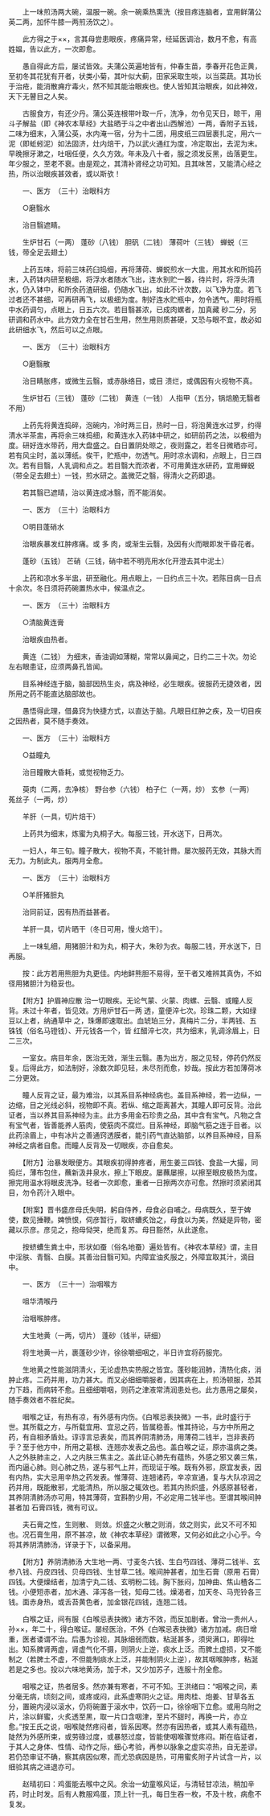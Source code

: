 <!-- { "loadSidebar": true } -->
　　上一味煎汤两大碗，温服一碗。余一碗乘热熏洗（按目疼连脑者，宜用鲜蒲公英二两，加怀牛膝一两煎汤饮之）。

　　此方得之于××，言其母尝患眼疾，疼痛异常，经延医调治，数月不愈，有高姓媪，告以此方，一次即愈。

　　愚自得此方后，屡试皆效。夫蒲公英遍地皆有，仲春生苗，季春开花色正黄，至初冬其花犹有开者，状类小菊，其叶似大蓟，田家采取生啖，以当菜蔬。其功长于治疮，能消散痈疔毒火，然不知其能治眼疾也。使人皆知其治眼疾，如此神效，天下无瞽目之人矣。

　　古服食方，有还少丹。蒲公英连根带叶取一斤，洗净，勿令见天日，晾干，用斗子解盐（即《神农本草经》大盐晒于斗之中者出山西解池）一两，香附子五钱，二味为细末，入蒲公英，水内淹一宿，分为十二团，用皮纸三四层裹扎定，用六一泥（即蚯蚓泥）如法固济，灶内焙干，乃以武火通红为度，冷定取出，去泥为末。早晚擦牙漱之，吐咽任便，久久方效。年未及八十者，服之须发反黑，齿落更生。年少服之，至老不衰。由是观之，其清补肾经之功可知。且其味苦，又能清心经之热，所以治眼疾甚效者，或以斯欤！

　　一、医方　（三十）治眼科方

　　○磨翳水

　　治目翳遮睛。

　　生炉甘石（一两） 蓬砂（八钱） 胆矾（二钱） 薄荷叶（三钱） 蝉蜕（三钱，带全足去翅土）

　　上药五味，将前三味药臼捣细，再将薄荷、蝉蜕煎水一大盅，用其水和所捣药末，入药钵内研至极细，将浮水者随水飞出，连水别贮一器，待片时，将浮头清水，仍入钵中，和所余药渣研细，仍随水飞出，如此不计次数，以飞净为度。若飞过者还不甚细，可再研再飞，以极细为度。制好连水贮瓶中，勿令透气。用时将瓶中水药调匀，点眼上，日五六次。若目翳甚浓，已成肉螺者，加真藏 砂二分，另研调和药水中。此方效力全在甘石生用，然生用则质甚硬，又恐与眼不宜，故必如此研细水飞，然后可以之点眼。

　　一、医方　（三十）治眼科方

　　○磨翳散

　　治目睛胀疼，或微生云翳，或赤脉络目，或目 溃烂，或偶因有火视物不真。

　　生炉甘石（三钱） 蓬砂（二钱） 黄连（一钱） 人指甲（五分，锅焙脆无翳者不用）

　　上药先将黄连捣碎，泡碗内，冷时两三日，热时一日，将泡黄连水过罗，约得清水半茶盅，再将余三味捣细，和黄连水入药钵中研之，如研前药之法，以极细为度。研好连水带药，用大盘盛之。白日置阴处晾之，夜则露之，若冬日微晒亦可。若有风尘时，盖以薄纸。俟干，贮瓶中，勿透气。用时凉水调和，点眼上，日三四次。若有目翳，人乳调和点之。若目翳大而浓者，不可用黄连水研药，宜用蝉蜕（带全足去翅土）一钱，煎水研之。盖微茫之翳，得清火之药即退。

　　若其翳已遮晴，治以黄连成冰翳，而不能消矣。

　　一、医方　（三十）治眼科方

　　○明目蓬硝水

　　治眼疾暴发红肿疼痛。或 多 肉，或渐生云翳，及因有火而眼即发干昏花者。

　　蓬砂（五钱） 芒硝（三钱，硝中若不明亮用水化开澄去其中泥土）

　　上药和凉水多半盅，研至融化。用点眼上，一日约点三十次。若陈目病一日点十余次。冬日须将药碗置热水中，候温点之。

　　一、医方　（三十）治眼科方

　　○清脑黄连膏

　　治眼疾由热者。

　　黄连（二钱） 为细末，香油调如薄糊，常常以鼻闻之，日约二三十次。勿论左右眼患证，应须两鼻孔皆闻。

　　目系神经连于脑，脑部因热生炎，病及神经，必生眼疾。彼服药无捷效者，因所用之药不能直达脑部故也。

　　愚悟得此理，借鼻窍为快捷方式，以直达于脑。凡眼目红肿之疾，及一切目疾之因热者，莫不随手奏效。

　　一、医方　（三十）治眼科方

　　○益瞳丸

　　治目瞳散大昏耗，或觉视物乏力。

　　萸肉（二两，去净核） 野台参（六钱） 柏子仁（一两，炒） 玄参（一两） 菟丝子（一两，炒）

　　羊肝（一具，切片焙干）

　　上药共为细末，炼蜜为丸桐子大。每服三钱，开水送下，日两次。

　　一妇人，年三旬。瞳子散大，视物不真，不能针黹。屡次服药无效，其脉大而无力。为制此丸，服两月全愈。

　　一、医方　（三十）治眼科方

　　○羊肝猪胆丸

　　治同前证，因有热而益甚者。

　　羊肝一具，切片晒干（冬日可用，慢火焙干）。

　　上一味轧细，用猪胆汁和为丸，桐子大，朱砂为衣。每服二钱，开水送下，日再服。

　　按：此方若用熊胆为丸更佳。内地鲜熊胆不易得，至干者又难辨其真伪，不如径用猪胆汁为稳妥也。

　　【附方】护眉神应散 治一切眼疾。无论气蒙、火蒙、肉螺、云翳、或瞳人反背。未过十年者，皆见效。方用炉甘石一两 透，童便淬七次。珍珠二颗，大如绿豆以上者，纳通草中 之，珠爆即速取出。血琥珀三分，真梅片二分，半两钱、五铢钱（俗名马镫钱）、开元钱各一个，皆 红醋淬七次，共为细末，乳调涂眉上，日二三次。

　　一室女。病目年余，医治无效，渐生云翳。愚为出方，服之见轻，停药仍然反复。后得此方，如法制好，涂数次即见轻，未尽剂而愈，妙哉。按此方若加薄荷冰二分更效。

　　瞳人反背之证，最为难治，以其系目系神经病也。盖目系神经，若一边纵，一边缩，目之光线必斜，视物即不真。若纵、缩之距离甚大，其瞳人即可反背。治此证者，当以养其目系神经为主。此方多用金石珍贵之品，其中含有宝气。凡物之含有宝气者，皆善能养人筋肉，使筋肉不腐烂。目系神经，即脑气筋之连于目者。以此药涂眉上，中有冰片之善通窍透膜者，能引药气直达脑部，以养目系神经，目系神经之病者自愈。而瞳人反背及一切眼疾，亦自愈矣。

　　【附方】治暴发眼便方。其眼疾初得肿疼者，用生姜三四钱、食盐一大撮，同捣烂，薄布包住，蘸新汲井泉水，擦上下眼皮。屡蘸屡擦，以擦至眼皮极热为度。擦完用温水将眼皮洗净。轻者一次即愈，重者一日擦两次亦可愈。然擦时须紧闭其目，勿令药汁入眼中。

　　【附案】晋书盛彦母氏失明，躬自侍养，母食必自哺之。母病既久，至于婢使，数见捶鞭。婢愤恨，伺彦暂行，取蛴螬炙饴之，母食以为美，然疑是异物，密藏以示彦。彦见之，抱母恸哭，绝而复苏。母目豁然，从此遂愈。

　　按蛴螬生粪土中，形状如蚕（俗名地蚕）遍处皆有。《神农本草经》谓，主目中淫肤、青翳、白膜。其善治目翳可知。内障宜油炙服之，外障宜取其汁，滴目中。

　　一、医方　（三十一）治咽喉方

　　咀华清喉丹

　　治咽喉肿疼。

　　大生地黄（一两，切片） 蓬砂（钱半，研细）

　　将生地黄一片，裹蓬砂少许，徐徐嚼细咽之，半日许宜将药服完。

　　生地黄之性能滋阴清火，无论虚热实热服之皆宜。蓬砂能润肺，清热化痰，消肿止疼。二药并用，功力甚大。而又必细细嚼服者，因其病在上，煎汤顿服，恐其力下趋，而病转不愈。且细细嚼咽，则药之津液常清润患处也。此方愚用之屡矣，随手奏效者不胜纪矣。

　　咽喉之证，有热有凉，有外感有内伤。《白喉忌表抉微》一书，此时盛行于世。其所载之方，与所载宜用、宜忌之药，皆属稳善。惟其持论，与方中所用之药，有自相矛盾处。谆谆言忌表矣，而其养阴清肺汤，用薄荷二钱半，岂非表药乎？至于他方中，所用之葛根、连翘亦发表之品也。盖白喉之证，原亦温病之类。人之外肤肺主之，人之内肤三焦主之。盖此证心肺先有蕴热，外感之邪又袭三焦，而内逼心肺。则心肺之热，遂与邪气上并，而现证于喉。既有外邪，原宜发表，因有内热，实大忌用辛热之药发表。惟薄荷、连翘诸药，辛凉宣通，复与大队凉润之药并用，既能散邪，尤能清热，所以服之辄效也。若其内热炽盛，外感原甚轻者，其养阴清肺汤亦可用，特其薄荷，宜斟酌少用，不必定用二钱半也。至谓其喉间肿甚者加 石膏四钱，微有可议。

　　夫石膏之性，生则散、 则敛。炽盛之火散之则消，敛之则实，此又不可不知也。况石膏生用，原不甚凉，故《神农本草经》谓微寒，又何必如此之小心乎。今将其养阴清肺汤，详录于下，以备采用。

　　【附方】养阴清肺汤 大生地一两、寸麦冬六钱、生白芍四钱、薄荷二钱半、玄参八钱、丹皮四钱、贝母四钱、生甘草二钱。喉间肿甚者，加生石膏（原用 石膏）四钱。大便燥结者，加清宁丸二钱、玄明粉二钱。胸下胀闷，加神曲、焦山楂各二钱。小便短赤者，加木通、泽泻各一钱，知母二钱。燥渴者，加天冬、马兜铃各三钱。面赤身热，或舌苔黄色者，加金银花四钱，连翘二钱。

　　白喉之证，间有服《白喉忌表抉微》诸方不效，而反加剧者。曾治一贵州人，孙××，年二十，得白喉证。屡经医治，不外《白喉忌表抉微》诸方加减。病日增重，医者诿谓不治。后愚为诊视，其脉细弱而数，粘涎甚多，须臾满口，即得吐出。知系脾肾两虚，肾虚气化不摄，则阴火上逆，痰水上泛。而脾土虚损，又不能制之（若脾土不虚，不但能制痰水上泛，并能制阴火上逆），故其咽喉肿疼，粘涎若是之多也。投以六味地黄汤，加于术，又少加苏子，连服十剂全愈。

　　咽喉之证，热者居多。然亦兼有寒者，不可不知。王洪绪曰：“咽喉之间，素分毫无病，顷刻之间，或疼或闷，此系虚寒阴火之证。用肉桂、炮姜、甘草各五分，置碗内浸以滚水，仍将碗置于滚水中，饮药一口，徐徐咽下立愈。或用乌附之片，涂以鲜蜜，火炙透至黑，取一片口含咽津，至片不甜时，再换一片，亦立愈。”按王氏之说，咽喉陡然疼闷者，皆系因寒。然亦有因热者，或其人素有蕴热，陡然为外感所束，或劳碌过度，或暴怒过度，皆能使咽喉骤觉疼闷。斯在临证者，于其人之身体、性情、动作之际，细心考验，再参以脉象之虚实凉热，自无差谬。若仍恐审证不确，察其病因似寒，而尤恐病因是热，可用蜜炙附子片试含一片，以细验其病之进退亦可。

　　赵晴初曰：鸡蛋能去喉中之风。余治一幼童喉风证，与清轻甘凉法，稍加辛药，时止时发。后有人教服鸡蛋，顶上针一孔，每日生吞一枚，不及十枚，病愈不复发。

